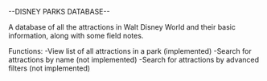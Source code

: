 --DISNEY PARKS DATABASE--

A database of all the attractions in Walt Disney World and their basic information, along with some field notes. 

Functions:
  -View list of all attractions in a park (implemented)
  -Search for attractions by name (not implemented)
  -Search for attractions by advanced filters (not implemented)
